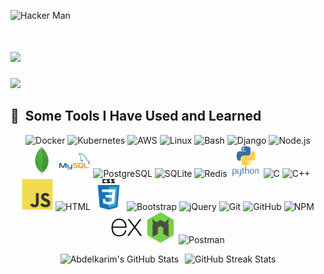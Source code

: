 ![Hacker Man](https://raw.githubusercontent.com/karimtz999/karimtz999/main/hackerMan.gif)


<h1>
    <img src="https://readme-typing-svg.herokuapp.com font=Jetbrains+mono&size=40&duration=3000&color=800080&center=true&vCenter=true&width=800&lines=Hey..+I'm+RX..+Abdelkarim;Welcome+to+my+GitHub" width="800"/>
</h1>

<img src="https://media.tenor.com/XtJzUJ9HhE0AAAAC/hacker-man-hacker.gif" width="500"/>

<h2>🚀 &nbsp;Some Tools I Have Used and Learned</h2>

<p align="center">
    <img src="https://cdn.jsdelivr.net/gh/devicons/devicon/icons/docker/docker-original.svg" alt="Docker" width="50" height="50" margin="5"/>
    <img src="https://cdn.jsdelivr.net/gh/devicons/devicon/icons/kubernetes/kubernetes-plain.svg" alt="Kubernetes" width="50" height="50" margin="5"/>
    <img src="https://cdn.jsdelivr.net/gh/devicons/devicon/icons/amazonwebservices/amazonwebservices-plain-wordmark.svg" alt="AWS" width="50" height="50" margin="5"/>
    <img src="https://cdn.jsdelivr.net/gh/devicons/devicon/icons/linux/linux-original.svg" alt="Linux" width="50" height="50" margin="5"/>
    <img src="https://cdn.jsdelivr.net/gh/devicons/devicon/icons/bash/bash-original.svg" alt="Bash" width="50" height="50" margin="5"/>
    <img src="https://cdn.jsdelivr.net/gh/devicons/devicon/icons/django/django-plain.svg" alt="Django" width="50" height="50" margin="5"/>
    <img src="https://cdn.jsdelivr.net/gh/devicons/devicon/icons/nodejs/nodejs-original-wordmark.svg" alt="Node.js" width="50" height="50" margin="5"/>
    <img src="https://raw.githubusercontent.com/devicons/devicon/master/icons/mongodb/mongodb-original.svg" alt="MongoDB" width="50" height="50" margin="5"/>
    <img src="https://raw.githubusercontent.com/devicons/devicon/master/icons/mysql/mysql-original-wordmark.svg" alt="MySQL" width="50" height="50" margin="5"/>
    <img src="https://cdn.jsdelivr.net/gh/devicons/devicon/icons/postgresql/postgresql-original.svg" alt="PostgreSQL" width="50" height="50" margin="5"/>
    <img src="https://cdn.jsdelivr.net/gh/devicons/devicon/icons/sqlite/sqlite-original.svg" alt="SQLite" width="50" height="50" margin="5"/>
    <img src="https://cdn.jsdelivr.net/gh/devicons/devicon/icons/redis/redis-original.svg" alt="Redis" width="50" height="50" margin="5"/>
    <img src="https://raw.githubusercontent.com/devicons/devicon/master/icons/python/python-original-wordmark.svg" alt="Python" width="50" height="50" margin="5"/>
    <img src="https://cdn.jsdelivr.net/gh/devicons/devicon/icons/c/c-original.svg" alt="C" width="50" height="50" margin="5"/>
    <img src="https://cdn.jsdelivr.net/gh/devicons/devicon/icons/cplusplus/cplusplus-original.svg" alt="C++" width="50" height="50" margin="5"/>
    <img src="https://raw.githubusercontent.com/devicons/devicon/master/icons/javascript/javascript-original.svg" alt="JavaScript" width="50" height="50" margin="5"/>
    <img src="https://cdn.jsdelivr.net/gh/devicons/devicon/icons/html5/html5-original.svg" alt="HTML" width="50" height="50" margin="5"/>
    <img src="https://raw.githubusercontent.com/devicons/devicon/master/icons/css3/css3-original-wordmark.svg" alt="CSS3" width="50" height="50" margin="5"/>
    <img src="https://cdn.jsdelivr.net/gh/devicons/devicon/icons/bootstrap/bootstrap-original-wordmark.svg" alt="Bootstrap" width="50" height="50" margin="5"/>
    <img src="https://cdn.jsdelivr.net/gh/devicons/devicon/icons/jquery/jquery-original.svg" alt="jQuery" width="50" height="50" margin="5"/>
    <img src="https://cdn.jsdelivr.net/gh/devicons/devicon/icons/git/git-original.svg" alt="Git" width="50" height="50" margin="5"/>
    <img src="https://cdn.jsdelivr.net/gh/devicons/devicon/icons/github/github-original.svg" alt="GitHub" width="50" height="50" margin="5"/>
    <img src="https://cdn.jsdelivr.net/gh/devicons/devicon/icons/npm/npm-original-wordmark.svg" alt="NPM" width="50" height="50" margin="5"/>
    <img src="https://raw.githubusercontent.com/devicons/devicon/master/icons/express/express-original.svg" alt="Express.js" width="50" height="50"/>
    <img src="https://raw.githubusercontent.com/devicons/devicon/master/icons/nodemon/nodemon-original.svg" alt="Nodemon" width="50" height="50"/>
    <img src="https://www.vectorlogo.zone/logos/getpostman/getpostman-icon.svg" alt="Postman" width="50" height="50"/>
</p>

<div align="center" style="display: flex; justify-content: center; gap: 10px;">
    <img src="https://github-profile-summary-cards.vercel.app/api/cards/profile-details?username=karimtz999&theme=github_dark" alt="Abdelkarim's GitHub Stats" height="350"/>
    <img src="https://github-readme-streak-stats.herokuapp.com/?user=karimtz999&theme=github-dark-blue" alt="GitHub Streak Stats" height="400"/>
</div>
